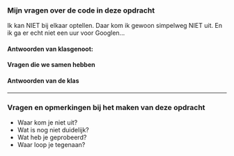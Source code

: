 ### Mijn vragen over de code in deze opdracht

Ik kan NIET bij elkaar optellen. Daar kom ik gewoon simpelweg NIET uit. En ik ga er echt niet een uur voor Googlen...

#### Antwoorden van klasgenoot: 

#### Vragen die we samen hebben

#### Antwoorden van de klas

---

### Vragen en opmerkingen bij het maken van deze opdracht
- Waar kom je niet uit? 
- Wat is nog niet duidelijk?
- Wat heb je geprobeerd?
- Waar loop je tegenaan?
